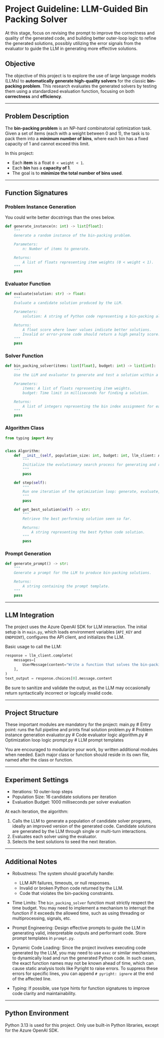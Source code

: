 # Project Guideline: LLM-Guided Bin Packing Solver

At this stage, focus on revising the prompt to improve the correctness and quality of the generated code, and building better outer-loop logic to refine the generated solutions, possibly utilizing the error signals from the evaluator to guide the LLM in generating more effective solutions.

## Objective

The objective of this project is to explore the use of large language models (LLMs) to **automatically generate high-quality solvers** for the classic **bin-packing problem**. This research evaluates the generated solvers by testing them using a standardized evaluation function, focusing on both **correctness** and **efficiency**.

---

## Problem Description

The **bin-packing problem** is an NP-hard combinatorial optimization task. Given a set of items (each with a weight between 0 and 1), the task is to pack them into a **minimum number of bins**, where each bin has a fixed capacity of 1 and cannot exceed this limit.

In this project:

* Each **item** is a float `0 < weight < 1`.
* Each **bin** has a **capacity of 1**.
* The goal is to **minimize the total number of bins used**.

---

## Function Signatures

### Problem Instance Generation

You could write better docstrings than the ones below.

```python
def generate_instance(n: int) -> list[float]:
    """
    Generate a random instance of the bin-packing problem.

    Parameters:
        n: Number of items to generate.

    Returns:
        A list of floats representing item weights (0 < weight < 1).
    """
    pass
```

### Evaluator Function

```python
def evaluate(solution: str) -> float:
    """
    Evaluate a candidate solution produced by the LLM.

    Parameters:
        solution: A string of Python code representing a bin-packing algorithm.

    Returns:
        A float score where lower values indicate better solutions.
        Invalid or error-prone code should return a high penalty score.
    """
    pass
```

### Solver Function

```python
def bin_packing_solver(items: list[float], budget: int) -> list[int]:
    """
    Use the LLM and evaluator to generate and test a solution within a time budget.

    Parameters:
        items: A list of floats representing item weights.
        budget: Time limit in milliseconds for finding a solution.

    Returns:
        A list of integers representing the bin index assignment for each item.
    """
    pass
```

### Algorithm Class

```python
from typing import Any


class Algorithm:
    def __init__(self, population_size: int, budget: int, llm_client: Any):
        """
        Initialize the evolutionary search process for generating and refining solutions.
        """
        pass

    def step(self):
        """
        Run one iteration of the optimization loop: generate, evaluate, and select solutions.
        """
        pass

    def get_best_solution(self) -> str:
        """
        Retrieve the best performing solution seen so far.

        Returns:
            A string representing the best Python code solution.
        """
        pass
```

### Prompt Generation

```python
def generate_prompt() -> str:
    """
    Generate a prompt for the LLM to produce bin-packing solutions.

    Returns:
        A string containing the prompt template.
    """
    pass
```

---

## LLM Integration

The project uses the Azure OpenAI SDK for LLM interaction. The initial setup is in `main.py`, which loads environment variables (`API_KEY` and `ENDPOINT`), configures the API client, and initializes the LLM.

Basic usage to call the LLM:

```python
response = llm_client.complete(
    messages=[
        UserMessage(content="Write a function that solves the bin-packing problem..."),
    ],
)
text_output = response.choices[0].message.content
```

Be sure to sanitize and validate the output, as the LLM may occasionally return syntactically incorrect or logically invalid code.

---

## Project Structure

These important modules are mandatory for the project:
main.py # Entry point: runs the full pipeline and prints final solution
problem.py # Problem instance generation
evaluator.py # Code evaluator logic
algorithm.py # Optimization loop logic
prompt.py # LLM prompt templates

You are encouraged to modularize your work, by written additional modules when needed. Each major class or function should reside in its own file, named after the class or function.

---

## Experiment Settings

* Iterations: 10 outer-loop steps
* Population Size: 16 candidate solutions per iteration
* Evaluation Budget: 1000 milliseconds per solver evaluation

At each iteration, the algorithm:

1. Calls the LLM to generate a population of candidate solver programs, ideally an improved version of the generated code. Candidate solutions are generated by the LLM through single or multi-turn interactions.
2. Evaluates each solver using the evaluator.
3. Selects the best solutions to seed the next iteration.

---

## Additional Notes

* Robustness: The system should gracefully handle:

  * LLM API failures, timeouts, or null responses.
  * Invalid or broken Python code returned by the LLM.
  * Code that violates the bin-packing constraints.

* Time Limits: The `bin_packing_solver` function must strictly respect the time budget. You may need to implement a mechanism to interrupt the function if it exceeds the allowed time, such as using threading or multiprocessing, signals, etc.

* Prompt Engineering: Design effective prompts to guide the LLM in generating valid, interpretable outputs and performant code. Store prompt templates in `prompt.py`.

* Dynamic Code Loading: Since the project involves executing code generated by the LLM, you may need to use `exec` or similar mechanisms to dynamically load and run the generated Python code. In such cases, the exact function names may not be known ahead of time, which can cause static analysis tools like Pyright to raise errors. To suppress these errors for specific lines, you can append `# pyright: ignore` at the end of the affected line.

* Typing: If possible, use type hints for function signatures to improve code clarity and maintainability.

---

## Python Environment

Python 3.13 is used for this project.
Only use built-in Python libraries, except for the Azure OpenAI SDK.
